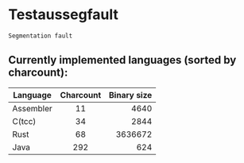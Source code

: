 # Testaussegfault
`Segmentation fault`

## Currently implemented languages (sorted by charcount):

| Language  | Charcount | Binary size |
|-----------|:---------:|------------:|
| Assembler |    11     |        4640 |
| C(tcc)    |    34     |        2844 |
| Rust      |    68     |     3636672 |
| Java      |    292    |         624 |

